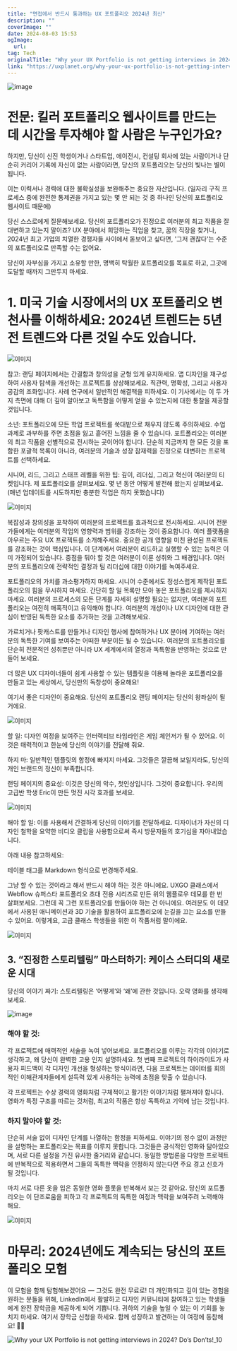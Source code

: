 ```yaml
---
title: "면접에서 반드시 통과하는 UX 포트폴리오 2024년 최신"
description: ""
coverImage: ""
date: 2024-08-03 15:53
ogImage: 
  url: 
tag: Tech
originalTitle: "Why your UX Portfolio is not getting interviews in 2024 Dos , Donts"
link: "https://uxplanet.org/why-your-ux-portfolio-is-not-getting-interviews-in-2024-dos-don-ts-be1ae60fab29"
---
```




![image](https://miro.medium.com/v2/resize:fit:1200/1*lQ3D_CqtQEhiCAeanjI0Yw.gif)

# 전문: 킬러 포트폴리오 웹사이트를 만드는 데 시간을 투자해야 할 사람은 누구인가요?

하지만, 당신이 신진 학생이거나 스타트업, 에이전시, 컨설팅 회사에 있는 사람이거나 단순히 커리어 기록에 자신이 없는 사람이라면, 당신의 포트폴리오는 당신의 빛나는 별이 됩니다.

이는 이력서나 경력에 대한 불확실성을 보완해주는 중요한 자산입니다. (일자리 구직 프로세스 중에 완전한 통제권을 가지고 있는 몇 안 되는 것 중 하나인 당신의 포트폴리오 웹사이트 때문에)

<div class="content-ad"></div>

당신 스스로에게 질문해보세요. 당신의 포트폴리오가 진정으로 여러분의 최고 작품을 잘 대변하고 있는지 말이죠? UX 분야에서 희망하는 직업을 찾고, 꿈의 직장을 찾거나, 2024년 최고 기업의 치열한 경쟁자들 사이에서 돋보이고 싶다면, '그저 괜찮다'는 수준의 포트폴리오로 만족할 수는 없어요.

당신이 자부심을 가지고 소유할 만한, 명백히 탁월한 포트폴리오를 목표로 하고, 그곳에 도달할 때까지 그만두지 마세요.

# 1. 미국 기술 시장에서의 UX 포트폴리오 변천사를 이해하세요: 2024년 트렌드는 5년 전 트렌드와 다른 것일 수도 있습니다.

![이미지](/assets/img/Why-your-UX-Portfolio-is-not-getting-interviews-in-2024-Do’s-Don’ts_1.png)

<div class="content-ad"></div>

참고: 랜딩 페이지에서는 간결함과 창의성을 균형 있게 유지하세요. 앱 디자인을 재구성하여 사용자 탐색을 개선하는 프로젝트를 상상해보세요. 직관력, 명확성, 그리고 사용자 공감의 조화입니다. 사례 연구에서 일반적인 해결책을 피하세요. 이 기사에서는 이 두 가지 측면에 대해 더 깊이 알아보고 독특함을 어떻게 얻을 수 있는지에 대한 통찰을 제공할 것입니다.

소년: 포트폴리오에 모든 학업 프로젝트를 쑥대밭으로 채우지 않도록 주의하세요. 수업 과제로 과부하를 주면 초점을 잃고 흩어진 느낌을 줄 수 있습니다. 포트폴리오는 여러분의 최고 작품을 선별적으로 전시하는 곳이어야 합니다. 단순히 지금까지 한 모든 것을 포함한 포괄적 목록이 아니라, 여러분의 기술과 성장 잠재력을 진정으로 대변하는 프로젝트를 선택하세요.

시니어, 리드, 그리고 스태프 레벨을 위한 팁: 깊이, 리더십, 그리고 혁신이 여러분의 티켓입니다. 제 포트폴리오를 살펴보세요. 몇 년 동안 어떻게 발전해 왔는지 살펴보세요. (매년 업데이트를 시도하지만 충분한 작업은 하지 못했습니다)

![이미지](/assets/img/Why-your-UX-Portfolio-is-not-getting-interviews-in-2024-Do’s-Don’ts_2.png)

<div class="content-ad"></div>

복잡성과 창의성을 포착하여 여러분의 프로젝트를 효과적으로 전시하세요. 시니어 전문가들에게는 여러분의 작업의 영향력과 범위를 강조하는 것이 중요합니다. 여러 플랫폼을 아우르는 주요 UX 프로젝트를 소개해주세요. 중요한 공개 영향을 미친 완성된 프로젝트를 강조하는 것이 핵심입니다. 이 단계에서 여러분이 리드하고 실행할 수 있는 능력은 이미 가정되어 있습니다. 중점을 둬야 할 것은 여러분이 이룬 성취와 그 배경입니다. 여러분의 포트폴리오에 전략적인 결정과 팀 리더십에 대한 이야기를 녹여주세요.

포트폴리오의 가치를 과소평가하지 마세요. 시니어 수준에서도 정성스럽게 제작된 포트폴리오의 힘을 무시하지 마세요. 간단히 할 일 목록만 모아 놓은 포트폴리오를 제시하지 마세요. 여러분의 프로세스의 모든 단계를 자세히 설명할 필요는 없지만, 여러분의 포트폴리오는 여전히 매혹적이고 유익해야 합니다. 여러분의 개성이나 UX 디자인에 대한 관심이 반영된 독특한 요소를 추가하는 것을 고려해보세요.

가르치거나 팟캐스트를 만들거나 디자인 행사에 참여하거나 UX 분야에 기여하는 여러분의 독특한 기여를 보여주는 어떠한 부분이든 될 수 있습니다. 여러분의 포트폴리오를 단순히 전문적인 성취뿐만 아니라 UX 세계에서의 열정과 독특함을 반영하는 것으로 만들어 보세요.

<div class="content-ad"></div>

더 많은 UX 디자이너들이 쉽게 사용할 수 있는 템플릿을 이용해 놀라운 포트폴리오를 만들고 있는 세상에서, 당신만의 독창성이 중요해요!

여기서 좋은 디자인이 중요해요. 당신의 포트폴리오 랜딩 페이지는 당신의 왕좌실이 될 거에요.

![이미지](/assets/img/Why-your-UX-Portfolio-is-not-getting-interviews-in-2024-Do’s-Don’ts_3.png)

할 일: 디자인 여정을 보여주는 인터랙티브 타임라인은 게임 체인저가 될 수 있어요. 이것은 매력적이고 한눈에 당신의 이야기를 전달해 줘요.

<div class="content-ad"></div>

하지 마: 일반적인 템플릿의 함정에 빠지지 마세요. 그것들은 깔끔해 보일지라도, 당신의 개인 브랜드의 정신이 부족합니다.

랜딩 페이지의 중요성: 이것은 당신의 악수, 첫인상입니다. 그것이 중요합니다. 우리의 고급반 학생 Eric이 만든 멋진 시각 효과를 보세요.

![이미지](https://miro.medium.com/v2/resize:fit:1200/1*7gWDn6sBhj-d-i064PPuWQ.gif)

해야 할 일: 이를 사용해서 간결하게 당신의 이야기를 전달하세요. 디자이너가 자신의 디자인 철학을 요약한 비디오 클립을 사용함으로써 즉시 방문자들의 호기심을 자아내었습니다.

<div class="content-ad"></div>

아래 내용 참고하세요:

테이블 태그를 Markdown 형식으로 변경해주세요.

<div class="content-ad"></div>

그냥 할 수 있는 것이라고 해서 반드시 해야 하는 것은 아니에요. UXGO 클래스에서 Webflow 슈퍼스타 포트폴리오 초대 전용 시리즈로 만든 위의 웹플로우 데모를 한 번 살펴보세요. 그런데 꼭 그런 포트폴리오를 만들어야 하는 건 아니에요. 여러분도 이 데모에서 사용된 애니메이션과 3D 기술을 활용하여 포트폴리오에 눈길을 끄는 요소를 만들 수 있어요. 이렇게요, 고급 클래스 학생들을 위한 이 작품처럼 말이에요.

![이미지](/assets/img/Why-your-UX-Portfolio-is-not-getting-interviews-in-2024-Do’s-Don’ts_7.png)

## 3. “진정한 스토리텔링” 마스터하기: 케이스 스터디의 새로운 시대

당신의 이야기 짜기: 스토리텔링은 ‘어떻게’와 ‘왜’에 관한 것입니다. 오락 영화를 생각해보세요.

<div class="content-ad"></div>

![image](/assets/img/Why-your-UX-Portfolio-is-not-getting-interviews-in-2024-Do’s-Don’ts_8.png)

### 해야 할 것:

각 프로젝트에 매력적인 서술을 녹여 넣어보세요. 포트폴리오를 이루는 각각의 이야기로 생각하고, 왜 당신이 완벽한 고용 인지 설명하세요. 첫 번째 프로젝트의 하이라이트가 사용자 피드백이 각 디자인 개선을 형성하는 방식이라면, 다음 프로젝트는 데이터를 회의적인 이해관계자들에게 설득력 있게 사용하는 능력에 초점을 맞출 수 있습니다.

각 프로젝트는 수상 경력의 영화처럼 구체적이고 활기찬 이야기처럼 펼쳐져야 합니다. 영화가 특정 구조를 따르는 것처럼, 최고의 작품은 항상 독특하고 기억에 남는 것입니다.

### 하지 말아야 할 것:

단순히 서술 없이 디자인 단계를 나열하는 함정을 피하세요. 이야기의 정수 없이 과정만을 설명하는 포트폴리오는 목표를 이루지 못합니다. 그것들은 공식적인 영화와 닮아있으며, 서로 다른 설정을 가진 유사한 줄거리와 같습니다. 동일한 방법론을 다양한 프로젝트에 반복적으로 적용하면서 그들의 독특한 맥락을 인정하지 않는다면 주요 경고 신호가 될 것입니다.

<div class="content-ad"></div>

마치 서로 다른 옷을 입은 동일한 영화 플롯을 반복해서 보는 것 같아요. 당신의 포트폴리오는 이 단조로움을 피하고 각 프로젝트의 독특한 여정과 맥락을 보여주려 노력해야 해요.

![이미지](/assets/img/Why-your-UX-Portfolio-is-not-getting-interviews-in-2024-Do’s-Don’ts_9.png)

# 마무리: 2024년에도 계속되는 당신의 포트폴리오 모험

이 모험을 함께 탐험해보겠어요 — 그것도 완전 무료로! 더 개인화되고 깊이 있는 경험을 원하는 분들을 위해, LinkedIn에서 활발하고 디자인 커뮤니티에 참여하고 있는 학생들에게 완전 장학금을 제공하게 되어 기쁩니다. 귀하의 기술을 높일 수 있는 이 기회를 놓치지 마세요. 여기서 장학금 신청을 하세요. 함께 성장하고 발견하는 이 여정에 동참해요! 🚀🌟

<div class="content-ad"></div>

![Why your UX Portfolio is not getting interviews in 2024? Do’s Don’ts!_10](/assets/img/Why-your-UX-Portfolio-is-not-getting-interviews-in-2024-Do’s-Don’ts_10.png)
